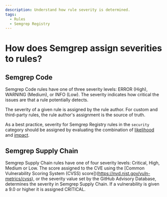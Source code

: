 ```yaml
---
description: Understand how rule severity is determined.
tags:
  - Rules
  - Semgrep Registry
---
```


# How does Semgrep assign severities to rules?

## Semgrep Code

Semgrep Code rules have one of three severity levels: ERROR (High), WARNING (Medium), or INFO (Low). The severity indicates how critical the issues are that a rule potentially detects.

The severity of a given rule is assigned by the rule author. For custom and third-party rules, the rule author's assignment is the source of truth.

As a best practice, severity for Semgrep Registry rules in the `security` category should be assigned by evaluating the combination of [likelihood](/docs/contributing/contributing-to-semgrep-rules-repository/#likelihood) and [impact](/docs/contributing/contributing-to-semgrep-rules-repository/#impact). 

## Semgrep Supply Chain 

Semgrep Supply Chain rules have one of four severity levels: Critical, High, Medium or Low. The score assigned to the CVE using the [Common Vulnerability Scoring System (CVSS) score])(https://nvd.nist.gov/vuln-metrics/cvss), or the severity value set by the GitHub Advisory Database, determines the severity in Semgrep Supply Chain. If a vulnerability is given a 9.0 or higher it is assigned CRITICAL.